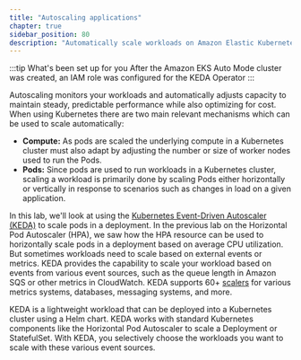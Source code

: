 ```yaml
---
title: "Autoscaling applications"
chapter: true
sidebar_position: 80
description: "Automatically scale workloads on Amazon Elastic Kubernetes Service with KEDA"
---
```


:::tip What's been set up for you
After the Amazon EKS Auto Mode cluster was created, an IAM role was configured for the KEDA Operator
:::

Autoscaling monitors your workloads and automatically adjusts capacity to maintain steady, predictable performance while also optimizing for cost. When using Kubernetes there are two main relevant mechanisms which can be used to scale automatically:

- **Compute:** As pods are scaled the underlying compute in a Kubernetes cluster must also adapt by adjusting the number or size of worker nodes used to run the Pods.
- **Pods:** Since pods are used to run workloads in a Kubernetes cluster, scaling a workload is primarily done by scaling Pods either horizontally or vertically in response to scenarios such as changes in load on a given application.

In this lab, we'll look at using the [Kubernetes Event-Driven Autoscaler (KEDA)](https://keda.sh/) to scale pods in a deployment. In the previous lab on the Horizontal Pod Autoscaler (HPA), we saw how the HPA resource can be used to horizontally scale pods in a deployment based on average CPU utilization. But sometimes workloads need to scale based on external events or metrics. KEDA provides the capability to scale your workload based on events from various event sources, such as the queue length in Amazon SQS or other metrics in CloudWatch. KEDA supports 60+ [scalers](https://keda.sh/docs/scalers/) for various metrics systems, databases, messaging systems, and more.

KEDA is a lightweight workload that can be deployed into a Kubernetes cluster using a Helm chart. KEDA works with standard Kubernetes components like the Horizontal Pod Autoscaler to scale a Deployment or StatefulSet. With KEDA, you selectively choose the workloads you want to scale with these various event sources.
